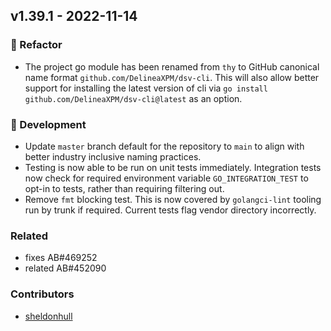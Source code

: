 ## v1.39.1 - 2022-11-14

### 🔨 Refactor

- The project go module has been renamed from `thy` to GitHub canonical name format `github.com/DelineaXPM/dsv-cli`.
  This will also allow better support for installing the latest version of cli via `go install github.com/DelineaXPM/dsv-cli@latest` as an option.

### 🤖 Development

- Update `master` branch default for the repository to `main` to align with better industry inclusive naming practices.
- Testing is now able to be run on unit tests immediately.
  Integration tests now check for required environment variable `GO_INTEGRATION_TEST` to opt-in to tests, rather than requiring filtering out.
- Remove `fmt` blocking test. This is now covered by `golangci-lint` tooling run by trunk if required. Current tests flag vendor directory incorrectly.

### Related

- fixes AB#469252
- related AB#452090

### Contributors

- [sheldonhull](https://github.com/sheldonhull)
